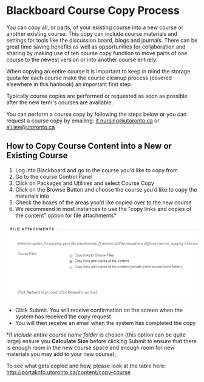 # Blackboard Course Copy Process

You can copy all, or parts, of your existing course into a new course or another existing course. This copy can include course materials and settings for tools like the discussion board, blogs and journals. There can be great time saving benefits as well as opportunities for collaboration and sharing by making use of teh course copy function to move parts of one course to the newest version or into another course entirely.

When copying an entire course it is important to keep in mind the storage quota for each course make the course cleanup process (covered elsewhere in this hanbook) an important first step.

Typically course copies are performed or requested as soon as possible after the new term's courses are available.

You can perform a course copy by following the steps below or you can request a course copy by emailing: it.nursing@utoronto.ca or ali.lee@utoronto.ca

## How to Copy Course Content into a New or Existing Course

   1. Log into Blackboard and go to the course you'd like to copy from
   2. Go to the course Control Panel
   3. Click on Packages and Utilities and select Course Copy
   4. Click on the Browse Button and choose the course you’d like to copy the materials into
   5. Check the boxes of the areas you’d like copied over to the new course
   6. We recommend in most instances to use the "copy links and copies of the content" option for file attachments*

   ![Courses Copy File Attachment Detail](Courses_Copy/CopyLinks.png)   
   - Click Submit. You will receive confirmation on the screen when the system has received the copy request
   - You will then receive an email when the system has completed the copy

   \*if *include entire course home folder* is chosen (this option can be quite large) ensure you __Calculate Size__ before clicking Submit to ensure that there is enough room in the new course space and enough room for new materials you may add to your new course);



To see what gets copied and how, please look at the table here: http://portalinfo.utoronto.ca/content/copy-course
